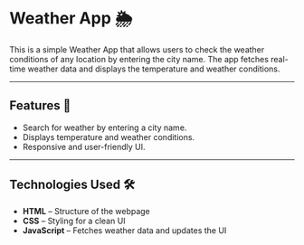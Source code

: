 # Weather App 🌦️    
     
This is a simple Weather App that allows users to check the weather conditions of any location by entering the city name. The app fetches real-time weather data and displays the temperature and weather conditions.
  
---
  
## Features 🚀  
- Search for weather by entering a city name.  
- Displays temperature and weather conditions.  
- Responsive and user-friendly UI.  

---

## Technologies Used 🛠️  
- **HTML** – Structure of the webpage  
- **CSS** – Styling for a clean UI  
- **JavaScript** – Fetches weather data and updates the UI  



